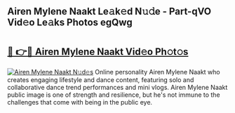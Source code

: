 ## Airen Mylene Naakt Le𝚊k𝚎d N𝚞𝚍e - Part-qVO Vid𝚎o Le𝚊ks Photos egQwg

# <h2><a href="http://fb79b7x.evod.top/?m=Airen+Mylene+Naakt">🔗 👉🔴 Airen Mylene Naakt Vid𝚎o Ph𝚘t𝚘s</a></h2>

[![Airen Mylene Naakt N𝚞d𝚎s](https://i.imgur.com/8V9OHl7.gif)](http://fb79b7x.evod.top/?m=Airen+Mylene+Naakt)
Online personality Airen Mylene Naakt who creates engaging lifestyle and dance content, featuring solo and collaborative dance trend performances and mini vlogs. Airen Mylene Naakt public image is one of strength and resilience, but he's not immune to the challenges that come with being in the public eye. 
